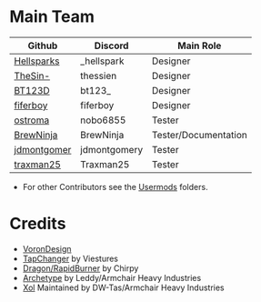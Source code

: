# Main Team

| Github   	| Discord    	| Main Role     |
|---------	|---------	|---------      |
| [Hellsparks](https://github.com/Hellsparks/) | _hellspark | Designer |
| [TheSin-](https://github.com/thesin-/) | thessien | Designer |
| [BT123D](https://github.com/bt123d/) | bt123_ | Designer |
| [fiferboy](https://github.com/fiferboy/) | fiferboy | Designer |
| [ostroma](https://github.com/ostroma/) | nobo6855 | Tester |
| [BrewNinja](https://github.com/BrewNinja/) | BrewNinja | Tester/Documentation |
| [jdmontgomer](https://github.com/jdmontgomer/) | jdmontgomery | Tester |
| [traxman25](https://github.com/traxman25/) | Traxman25 | Tester |

* For other Contributors see the [Usermods](https://github.com/DraftShift/StealthChanger/tree/main/UserMods) folders.


# Credits

* [VoronDesign](https://github.com/VoronDesign)
* [TapChanger](https://github.com/viesturz/tapchanger) by Viestures
* [Dragon/RapidBurner](https://github.com/chirpy2605/voron/tree/main/V0/Dragon_Burner) by Chirpy
* [Archetype](https://github.com/Armchair-Heavy-Industries/Archetype/tree/main) by Leddy/Armchair Heavy Industries
* [Xol](https://github.com/Armchair-Heavy-Industries/Xol-Toolhead) Maintained by DW-Tas/Armchair Heavy Industries
